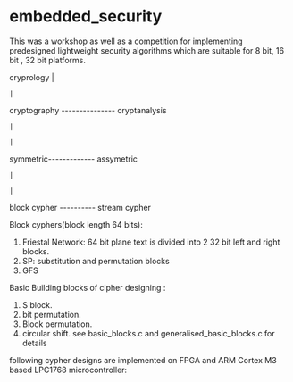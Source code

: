 # embedded_security

This was a workshop as well as a competition for implementing predesigned lightweight security algorithms which are suitable for 8 bit, 16 bit , 32 bit platforms.

cryprology
    |

    |
    
cryptography --------------- cryptanalysis    

    |

    |

symmetric------------- assymetric

    |

    |

block cypher ---------- stream cypher


Block cyphers(block length 64 bits):
1. Friestal Network:
  64 bit plane text is divided into 2 32 bit left and right blocks.
2. SP:
  substitution and permutation blocks 
3. GFS

Basic Building blocks of cipher designing :
1. S block.
2. bit permutation.
3. Block permutation.
4. circular shift.
see basic_blocks.c and generalised_basic_blocks.c for details

following cypher designs are implemented on FPGA and ARM Cortex M3 based LPC1768 microcontroller:
